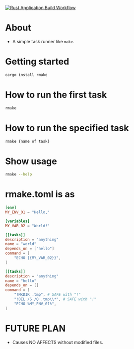 [![Rust Application Build Workflow](https://github.com/mass10/rmake/actions/workflows/build.yml/badge.svg)](https://github.com/mass10/rmake/actions/workflows/build.yml)

# About

* A simple task runner like `make`.

# Getting started

```bash
cargo install rmake
```

# How to run the first task

```bash
rmake
```

# How to run the specified task

```bash
rmake {name of task}
```

# Show usage

```bash
rmake --help
```

# rmake.toml is as

```toml
[env]
MY_ENV_01 = "Hello,"

[variables]
MY_VAR_02 = "World!"

[[tasks]]
description = "anything"
name = "world"
depends_on = ["hello"]
command = [
	"ECHO {{MY_VAR_02}}",
]

[[tasks]]
description = "anything"
name = "hello"
depends_on = []
command = [
	"!MKDIR .tmp", # SAFE with "!"
	"!DEL /S /Q .tmp\\*", # SAFE with "!"
	"ECHO %MY_ENV_01%",
]
```

# FUTURE PLAN
* Causes NO AFFECTS without modified files.
